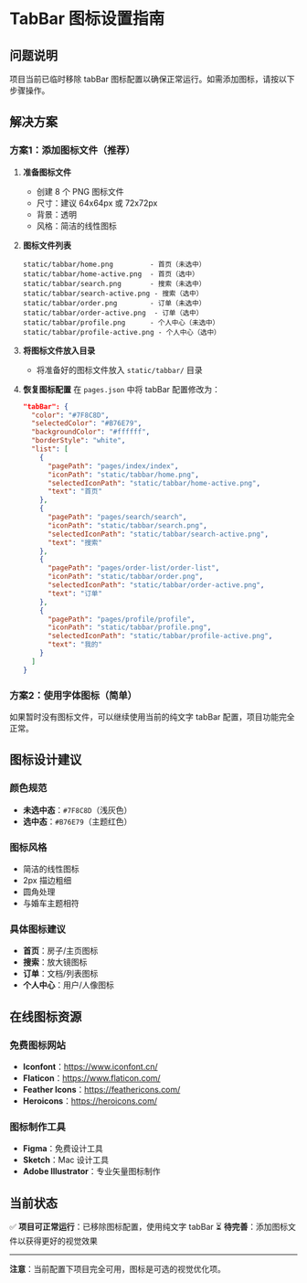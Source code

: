 # TabBar 图标设置指南

## 问题说明
项目当前已临时移除 tabBar 图标配置以确保正常运行。如需添加图标，请按以下步骤操作。

## 解决方案

### 方案1：添加图标文件（推荐）

1. **准备图标文件**
   - 创建 8 个 PNG 图标文件
   - 尺寸：建议 64x64px 或 72x72px
   - 背景：透明
   - 风格：简洁的线性图标

2. **图标文件列表**
   ```
   static/tabbar/home.png         - 首页（未选中）
   static/tabbar/home-active.png  - 首页（选中）
   static/tabbar/search.png       - 搜索（未选中）
   static/tabbar/search-active.png - 搜索（选中）
   static/tabbar/order.png        - 订单（未选中）
   static/tabbar/order-active.png  - 订单（选中）
   static/tabbar/profile.png      - 个人中心（未选中）
   static/tabbar/profile-active.png - 个人中心（选中）
   ```

3. **将图标文件放入目录**
   - 将准备好的图标文件放入 `static/tabbar/` 目录

4. **恢复图标配置**
   在 `pages.json` 中将 tabBar 配置修改为：
   ```json
   "tabBar": {
     "color": "#7F8C8D",
     "selectedColor": "#B76E79", 
     "backgroundColor": "#ffffff",
     "borderStyle": "white",
     "list": [
       {
         "pagePath": "pages/index/index",
         "iconPath": "static/tabbar/home.png",
         "selectedIconPath": "static/tabbar/home-active.png",
         "text": "首页"
       },
       {
         "pagePath": "pages/search/search",
         "iconPath": "static/tabbar/search.png", 
         "selectedIconPath": "static/tabbar/search-active.png",
         "text": "搜索"
       },
       {
         "pagePath": "pages/order-list/order-list",
         "iconPath": "static/tabbar/order.png",
         "selectedIconPath": "static/tabbar/order-active.png", 
         "text": "订单"
       },
       {
         "pagePath": "pages/profile/profile",
         "iconPath": "static/tabbar/profile.png",
         "selectedIconPath": "static/tabbar/profile-active.png",
         "text": "我的"
       }
     ]
   }
   ```

### 方案2：使用字体图标（简单）

如果暂时没有图标文件，可以继续使用当前的纯文字 tabBar 配置，项目功能完全正常。

## 图标设计建议

### 颜色规范
- **未选中态**：`#7F8C8D`（浅灰色）
- **选中态**：`#B76E79`（主题红色）

### 图标风格
- 简洁的线性图标
- 2px 描边粗细
- 圆角处理
- 与婚车主题相符

### 具体图标建议
- **首页**：房子/主页图标
- **搜索**：放大镜图标  
- **订单**：文档/列表图标
- **个人中心**：用户/人像图标

## 在线图标资源

### 免费图标网站
- **Iconfont**：https://www.iconfont.cn/
- **Flaticon**：https://www.flaticon.com/
- **Feather Icons**：https://feathericons.com/
- **Heroicons**：https://heroicons.com/

### 图标制作工具
- **Figma**：免费设计工具
- **Sketch**：Mac 设计工具
- **Adobe Illustrator**：专业矢量图标制作

## 当前状态

✅ **项目可正常运行**：已移除图标配置，使用纯文字 tabBar
⏳ **待完善**：添加图标文件以获得更好的视觉效果

---

**注意**：当前配置下项目完全可用，图标是可选的视觉优化项。
